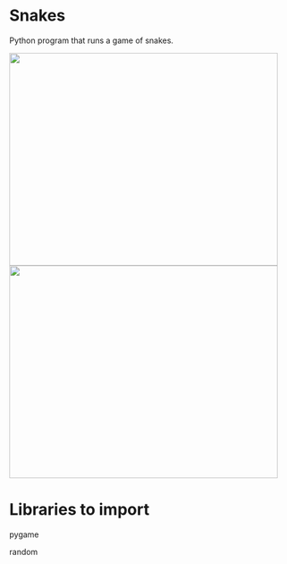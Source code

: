 # Snakes

Python program that runs a game of snakes.

<img src="https://raw.githubusercontent.com/yichen101/Games-Snakes/main/snakegame.png" width="480" height="380"> <img src="https://github.com/yichen101/Games-Snakes/blob/main/snakegameover.png" width="480" height="380">

# Libraries to import
pygame

random
